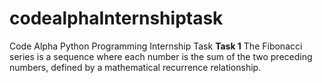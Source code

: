 # codealphaInternshiptask
Code Alpha Python Programming Internship Task
**Task 1** The Fibonacci series is a sequence where each number is the sum of the two preceding numbers, defined by a mathematical recurrence relationship. 
